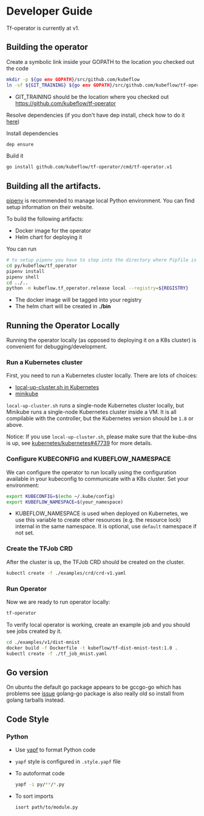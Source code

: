 # Developer Guide

Tf-operator is currently at v1.

## Building the operator

Create a symbolic link inside your GOPATH to the location you checked out the code

```sh
mkdir -p ${go env GOPATH}/src/github.com/kubeflow
ln -sf ${GIT_TRAINING} ${go env GOPATH}/src/github.com/kubeflow/tf-operator
```

* GIT_TRAINING should be the location where you checked out https://github.com/kubeflow/tf-operator

Resolve dependencies (if you don't have dep install, check how to do it [here](https://github.com/golang/dep))

Install dependencies

```sh
dep ensure
```

Build it

```sh
go install github.com/kubeflow/tf-operator/cmd/tf-operator.v1
```

## Building all the artifacts.

[pipenv](https://pipenv.pypa.io/en/stable/) is recommended to manage local Python environment.
You can find setup information on their website.

To build the following artifacts:

* Docker image for the operator
* Helm chart for deploying it

You can run

```sh
# to setup pipenv you have to step into the directory where Pipfile is located
cd py/kubeflow/tf_operator
pipenv install
pipenv shell
cd ../..
python -m kubeflow.tf_operator.release local --registry=${REGISTRY}
```

* The docker image will be tagged into your registry
* The helm chart will be created in **./bin**

## Running the Operator Locally

Running the operator locally (as opposed to deploying it on a K8s cluster) is convenient for debugging/development.

### Run a Kubernetes cluster

First, you need to run a Kubernetes cluster locally. There are lots of choices:

- [local-up-cluster.sh in Kubernetes](https://github.com/kubernetes/kubernetes/blob/master/hack/local-up-cluster.sh)
- [minikube](https://github.com/kubernetes/minikube)

`local-up-cluster.sh` runs a single-node Kubernetes cluster locally, but Minikube runs a single-node Kubernetes cluster inside a VM. It is all compilable with the controller, but the Kubernetes version should be `1.8` or above.

Notice: If you use `local-up-cluster.sh`, please make sure that the kube-dns is up, see [kubernetes/kubernetes#47739](https://github.com/kubernetes/kubernetes/issues/47739) for more details.

### Configure KUBECONFIG and KUBEFLOW_NAMESPACE

We can configure the operator to run locally using the configuration available in your kubeconfig to communicate with
a K8s cluster. Set your environment:

```sh
export KUBECONFIG=$(echo ~/.kube/config)
export KUBEFLOW_NAMESPACE=$(your_namespace)
```

* KUBEFLOW_NAMESPACE is used when deployed on Kubernetes, we use this variable to create other resources (e.g. the resource lock) internal in the same namespace. It is optional, use `default` namespace if not set.

### Create the TFJob CRD

After the cluster is up, the TFJob CRD should be created on the cluster.

```bash
kubectl create -f ./examples/crd/crd-v1.yaml
```

### Run Operator

Now we are ready to run operator locally:

```sh
tf-operator
```

To verify local operator is working, create an example job and you should see jobs created by it.

```sh
cd ./examples/v1/dist-mnist
docker build -f Dockerfile -t kubeflow/tf-dist-mnist-test:1.0 .
kubectl create -f ./tf_job_mnist.yaml
```

## Go version

On ubuntu the default go package appears to be gccgo-go which has problems see [issue](https://github.com/golang/go/issues/15429) golang-go package is also really old so install from golang tarballs instead.

## Code Style

### Python

* Use [yapf](https://github.com/google/yapf) to format Python code
* `yapf` style is configured in `.style.yapf` file
* To autoformat code

  ```sh
  yapf -i py/**/*.py
  ```

* To sort imports

  ```sh
  isort path/to/module.py
  ```

